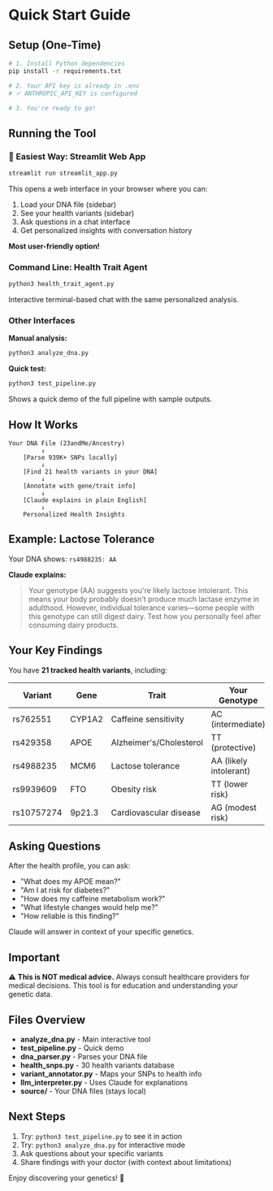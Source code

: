 # Quick Start Guide

## Setup (One-Time)

```bash
# 1. Install Python dependencies
pip install -r requirements.txt

# 2. Your API key is already in .env
# ✓ ANTHROPIC_API_KEY is configured

# 3. You're ready to go!
```

## Running the Tool

### 🌟 Easiest Way: Streamlit Web App

```bash
streamlit run streamlit_app.py
```

This opens a web interface in your browser where you can:
1. Load your DNA file (sidebar)
2. See your health variants (sidebar)
3. Ask questions in a chat interface
4. Get personalized insights with conversation history

**Most user-friendly option!**

### Command Line: Health Trait Agent

```bash
python3 health_trait_agent.py
```

Interactive terminal-based chat with the same personalized analysis.

### Other Interfaces

**Manual analysis:**
```bash
python3 analyze_dna.py
```

**Quick test:**
```bash
python3 test_pipeline.py
```

Shows a quick demo of the full pipeline with sample outputs.

## How It Works

```
Your DNA File (23andMe/Ancestry)
         ↓
    [Parse 939K+ SNPs locally]
         ↓
    [Find 21 health variants in your DNA]
         ↓
    [Annotate with gene/trait info]
         ↓
    [Claude explains in plain English]
         ↓
    Personalized Health Insights
```

## Example: Lactose Tolerance

Your DNA shows: `rs4988235: AA`

**Claude explains:**
> Your genotype (AA) suggests you're likely lactose intolerant. This means your body probably doesn't produce much lactase enzyme in adulthood. However, individual tolerance varies—some people with this genotype can still digest dairy. Test how you personally feel after consuming dairy products.

## Your Key Findings

You have **21 tracked health variants**, including:

| Variant | Gene | Trait | Your Genotype |
|---------|------|-------|---------------|
| rs762551 | CYP1A2 | Caffeine sensitivity | AC (intermediate) |
| rs429358 | APOE | Alzheimer's/Cholesterol | TT (protective) |
| rs4988235 | MCM6 | Lactose tolerance | AA (likely intolerant) |
| rs9939609 | FTO | Obesity risk | TT (lower risk) |
| rs10757274 | 9p21.3 | Cardiovascular disease | AG (modest risk) |

## Asking Questions

After the health profile, you can ask:
- "What does my APOE mean?"
- "Am I at risk for diabetes?"
- "How does my caffeine metabolism work?"
- "What lifestyle changes would help me?"
- "How reliable is this finding?"

Claude will answer in context of your specific genetics.

## Important

⚠️ **This is NOT medical advice.** Always consult healthcare providers for medical decisions. This tool is for education and understanding your genetic data.

## Files Overview

- **analyze_dna.py** - Main interactive tool
- **test_pipeline.py** - Quick demo
- **dna_parser.py** - Parses your DNA file
- **health_snps.py** - 30 health variants database
- **variant_annotator.py** - Maps your SNPs to health info
- **llm_interpreter.py** - Uses Claude for explanations
- **source/** - Your DNA files (stays local)

## Next Steps

1. Try: `python3 test_pipeline.py` to see it in action
2. Try: `python3 analyze_dna.py` for interactive mode
3. Ask questions about your specific variants
4. Share findings with your doctor (with context about limitations)

Enjoy discovering your genetics! 🧬
